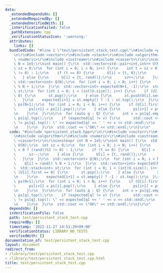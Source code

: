 ```yaml
---
data:
  _extendedDependsOn: []
  _extendedRequiredBy: []
  _extendedVerifiedWith: []
  _isVerificationFailed: false
  _pathExtension: cpp
  _verificationStatusIcon: ':warning:'
  attributes:
    links: []
  bundledCode: "#line 1 \"test/persistent_stack_test.cpp\"\n#include <persistent_stack.hpp>\r\
    \n\r\n#include <vector>\r\n#include <stack>\r\n#include <algorithm>\r\n#include\
    \ <numeric>\r\n#include <iostream>\r\n#include <cassert>\r\n\r\nconstexpr int\
    \ N = 1e5;\r\nint main() {\r\n  std::vector<std::pair<int,int>> U(N);\r\n  int\
    \ sz = 0;\r\n  for (int i = 0; i < N; i++) {\r\n    int t = sz > 0 ? (rand()%3\
    \ != 0) : 1;\r\n    if (t == 0) {\r\n      U[i] = {t, 0};\r\n      sz--;\r\n \
    \   } else {\r\n      U[i] = {t, rand()};\r\n      sz++;\r\n    }\r\n  }\r\n \
    \ std::vector<int> Q(N);\r\n  for (int i = 0; i < N; i++) {\r\n    Q[i] = rand()\
    \ % N + 1;\r\n  }\r\n  std::vector<int> expected(N+1, -1);\r\n  std::stack<int>\
    \ st;\r\n  for (int i = 0; i < (int)U.size(); i++) {\r\n    if (U[i].first ==\
    \ 0) {\r\n      st.pop();\r\n    } else {\r\n      st.push(U[i].second);\r\n \
    \   }\r\n    expected[i+1] = st.empty() ? -1 : st.top();\r\n  }\r\n\r\n  std::vector<PersistentStack<int>>\
    \ ps(N+1);\r\n  for (int i = 0; i < N; i++) {\r\n    if (U[i].first == 0) {\r\n\
    \      ps[i+1] = ps[i].pop();\r\n    } else {\r\n      ps[i+1] = ps[i].push(U[i].second);\r\
    \n    }\r\n  }\r\n\r\n  for (auto q : Q) {\r\n    int v = ps[q].empty() ? -1 :\
    \ ps[q].top();\r\n    if (expected[q] != v) {\r\n      std::cout << \"expected[q]\
    \ != ps[q].top(): \" << expected[q] << ' ' << v << std::endl;\r\n      exit(EXIT_FAILURE);\r\
    \n    }\r\n  }\r\n  std::cout << \"OK\" << std::endl;\r\n}\r\n"
  code: "#include <persistent_stack.hpp>\r\n\r\n#include <vector>\r\n#include <stack>\r\
    \n#include <algorithm>\r\n#include <numeric>\r\n#include <iostream>\r\n#include\
    \ <cassert>\r\n\r\nconstexpr int N = 1e5;\r\nint main() {\r\n  std::vector<std::pair<int,int>>\
    \ U(N);\r\n  int sz = 0;\r\n  for (int i = 0; i < N; i++) {\r\n    int t = sz\
    \ > 0 ? (rand()%3 != 0) : 1;\r\n    if (t == 0) {\r\n      U[i] = {t, 0};\r\n\
    \      sz--;\r\n    } else {\r\n      U[i] = {t, rand()};\r\n      sz++;\r\n \
    \   }\r\n  }\r\n  std::vector<int> Q(N);\r\n  for (int i = 0; i < N; i++) {\r\n\
    \    Q[i] = rand() % N + 1;\r\n  }\r\n  std::vector<int> expected(N+1, -1);\r\n\
    \  std::stack<int> st;\r\n  for (int i = 0; i < (int)U.size(); i++) {\r\n    if\
    \ (U[i].first == 0) {\r\n      st.pop();\r\n    } else {\r\n      st.push(U[i].second);\r\
    \n    }\r\n    expected[i+1] = st.empty() ? -1 : st.top();\r\n  }\r\n\r\n  std::vector<PersistentStack<int>>\
    \ ps(N+1);\r\n  for (int i = 0; i < N; i++) {\r\n    if (U[i].first == 0) {\r\n\
    \      ps[i+1] = ps[i].pop();\r\n    } else {\r\n      ps[i+1] = ps[i].push(U[i].second);\r\
    \n    }\r\n  }\r\n\r\n  for (auto q : Q) {\r\n    int v = ps[q].empty() ? -1 :\
    \ ps[q].top();\r\n    if (expected[q] != v) {\r\n      std::cout << \"expected[q]\
    \ != ps[q].top(): \" << expected[q] << ' ' << v << std::endl;\r\n      exit(EXIT_FAILURE);\r\
    \n    }\r\n  }\r\n  std::cout << \"OK\" << std::endl;\r\n}\r\n"
  dependsOn: []
  isVerificationFile: false
  path: test/persistent_stack_test.cpp
  requiredBy: []
  timestamp: '2022-11-27 14:51:20+09:00'
  verificationStatus: LIBRARY_NO_TESTS
  verifiedWith: []
documentation_of: test/persistent_stack_test.cpp
layout: document
redirect_from:
- /library/test/persistent_stack_test.cpp
- /library/test/persistent_stack_test.cpp.html
title: test/persistent_stack_test.cpp
---
```

